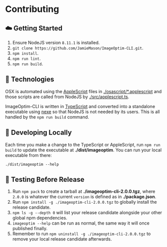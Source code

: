 # Contributing

## :cloud: Getting Started

1.  Ensure NodeJS version `8.11.1` is installed.
1.  `git clone https://github.com/JamieMason/ImageOptim-CLI.git`.
1.  `npm install`.
1.  `npm run lint`.
1.  `npm run build`.

## :wrench: Technologies

OSX is automated using the [AppleScript][applescript] files in
[./osascript/\*.applescript][osascript] and those scripts are called from NodeJS by
[./src/applescript.ts][applescript.ts].

ImageOptim-CLI is written in [TypeScript][typescript] and converted into a standalone executable
using [nexe] so that NodeJS is not needed by its users. This is all handled by the `npm run build`
command.

## :construction: Developing Locally

Each time you make a change to the TypeScript or AppleScript, run `npm run build` to update the
executable at **./dist/imageoptim**. You can run your local executable from there:

```
./dist/imageoptim --help
```

## :microscope: Testing Before Release

1.  Run `npm pack` to create a tarball at **./imageoptim-cli-2.0.0.tgz**, where `2.0.0` is whatever
    the current `version` is defined as in **./package.json**.
1.  Run `npm install -g ./imageoptim-cli-2.0.0.tgz` to globally install the release candidate.
1.  `npm ls -g --depth 0` will list your release candidate alongside your other global npm
    dependencies.
1.  `imageoptim --help` can be run as normal, the same way it will once published finally.
1.  Remember to run `npm uninstall -g ./imageoptim-cli-2.0.0.tgz` to remove your local release
    candidate afterwards.

<!-- links -->

[applescript.ts]: https://github.com/JamieMason/ImageOptim-CLI/tree/master/src/applescript.ts
[applescript]: https://developer.apple.com/library/content/documentation/AppleScript/Conceptual/AppleScriptLangGuide/introduction/ASLR_intro.html
[nexe]: https://github.com/nexe/nexe
[osascript]: https://github.com/JamieMason/ImageOptim-CLI/tree/master/osascript
[typescript]: https://www.typescriptlang.org/
